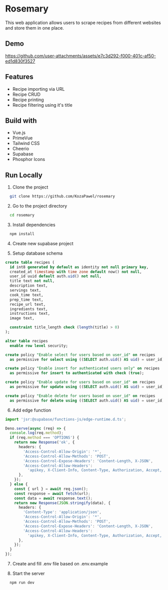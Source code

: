 # Rosemary

This web application allows users to scrape recipes from different websites and store them in one place.

## Demo
https://github.com/user-attachments/assets/e7c3d292-f000-401c-af50-ed1d830f3527

## Features

- Recipe importing via URL
- Recipe CRUD
- Recipe printing
- Recipe filtering using it's title

## Build with

- Vue.js
- PrimeVue
- Tailwind CSS
- Cheerio
- Supabase
- Phosphor Icons

## Run Locally

1. Clone the project

```bash
  git clone https://github.com/KozaPawel/rosemary
```

2. Go to the project directory

```bash
  cd rosemary
```

3. Install dependencies

```bash
  npm install
```

4. Create new supabase project

5. Setup database schema

```sql
create table recipes (
  id int8 generated by default as identity not null primary key,
  created_at timestamp with time zone default now() not null,
  user_id uuid default auth.uid() not null,
  title text not null,
  description text,
  servings text,
  cook_time text,
  prep_time text,
  recipe_url text,
  ingredients text,
  instructions text,
  image text,

  constraint title_length check (length(title) > 0)
);

alter table recipes
  enable row level security;

create policy "Enable select for users based on user_id" on recipes
  as permissive for select using ((SELECT auth.uid() AS uid) = user_id);

create policy "Enable insert for authenticated users only" on recipes
  as permissive for insert to authenticated with check (true);

create policy "Enable update for users based on user_id" on recipes
  as permissive for update using ((SELECT auth.uid() AS uid) = user_id);

create policy "Enable delete for users based on user_id" on recipes
  as permissive for delete using ((SELECT auth.uid() AS uid) = user_id);
```

6. Add edge function

```ts
import 'jsr:@supabase/functions-js/edge-runtime.d.ts';

Deno.serve(async (req) => {
  console.log(req.method);
  if (req.method === 'OPTIONS') {
    return new Response('ok', {
      headers: {
        'Access-Control-Allow-Origin': '*',
        'Access-Control-Allow-Methods': 'POST',
        'Access-Control-Expose-Headers': 'Content-Length, X-JSON',
        'Access-Control-Allow-Headers':
          'apikey, X-Client-Info, Content-Type, Authorization, Accept, Accept-Language, X-Authorization',
      },
    });
  } else {
    const { url } = await req.json();
    const response = await fetch(url);
    const data = await response.text();
    return new Response(JSON.stringify(data), {
      headers: {
        'Content-Type': 'application/json',
        'Access-Control-Allow-Origin': '*',
        'Access-Control-Allow-Methods': 'POST',
        'Access-Control-Expose-Headers': 'Content-Length, X-JSON',
        'Access-Control-Allow-Headers':
          'apikey, X-Client-Info, Content-Type, Authorization, Accept, Accept-Language, X-Authorization',
      },
    });
  }
});
```

7. Create and fill .env file based on .env.example

8. Start the server

```bash
  npm run dev
```
